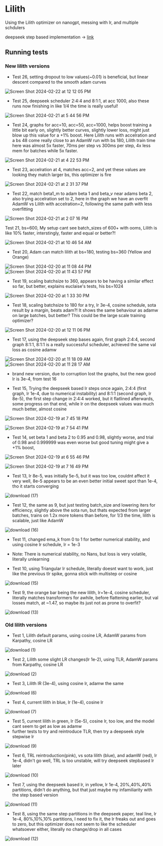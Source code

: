 # Lilith
Using the Lilith optimizer on nanogpt, messing with lr, and multiple schdulers

deepseek step based implementation -> [link](https://arxiv.org/html/2401.02954v1#:~:text=rate%20of%20the%20model%20reaches%20its%20maximum%20value%20after%202000%20warmup%20steps%2C%20and%20then%20decreases%20to%2031.6%25%20of%20the%20maximum%20value%20after%20processing%2080%25%20of%20the%20training%20tokens.%20It%20further)


## Running tests

### New lilith versions

 - Test 26, setting dropout to low values(~0.01) is beneficial, but linear descent compared to the smooth adam curves

![Screen Shot 2024-02-22 at 12 12 05 PM](https://github.com/VatsaDev/Lilith/assets/71975550/949e7c1a-9491-47ff-a777-66322007e209)

 - Test 25, deepseek scheduler 2:4:4 and 8:1:1, at acc 1000, also these runs now finishing in like 1/4 the time is really useful!

![Screen Shot 2024-02-21 at 5 44 56 PM](https://github.com/VatsaDev/Lilith/assets/71975550/4631836d-ddea-4619-af01-8b6d22576fc4)

 - Test 24, graphs for acc=10, acc=50, acc=1000, helps boost training a little bit early on, slightly better curves, slightly lower loss, might just blow up this value for a +1% boost. Here Lilith runs with accelration and a bs 48 come really close to an AdamW run with bs 180, Lilith train time here was almost 5x faster, 70ms per step vs 300ms per step, 4x less mem for batches while 5x faster. 

![Screen Shot 2024-02-21 at 4 22 53 PM](https://github.com/VatsaDev/Lilith/assets/71975550/a7127298-0407-42e2-8385-8acae0946380)


 - Test 23, accelration at 4, matches acc=2, and yet these values are looking they match larger bs, this optimizer is fire

![Screen Shot 2024-02-21 at 2 31 37 PM](https://github.com/VatsaDev/Lilith/assets/71975550/efd50a39-eb3c-44f8-b3c4-8779690da14e)

 - Test 22, match beta1_m to adam beta 1 and beta_v near adams beta 2, also trying accelration set to 2, here in the graph we have an overfit AdamW vs Lilith with accelration=2, following the same path with less overfitting

![Screen Shot 2024-02-21 at 2 07 16 PM](https://github.com/VatsaDev/Lilith/assets/71975550/9633cb76-cbf3-4f85-94bd-f85e5813b655)

 Test 21, bs=600, My setup cant see batch_sizes of 600+ with ooms, Lilith is like 10% faster, interstingly, faster and equal or better?!

 ![Screen Shot 2024-02-21 at 10 46 54 AM](https://github.com/VatsaDev/Lilith/assets/71975550/24e49eb4-63e3-4313-8a60-a6c9f4ee2672)

 - Test 20, Adam can match lilith at bs=180, testing bs=360 (Yellow and Orange)

![Screen Shot 2024-02-20 at 11 08 44 PM](https://github.com/VatsaDev/Lilith/assets/71975550/d0886d4f-4d73-4004-af2f-a1da99968d4d)
![Screen Shot 2024-02-20 at 11 43 57 PM](https://github.com/VatsaDev/Lilith/assets/71975550/00b10c66-95f8-43a5-a832-cbe9600391da)

 - Test 19, scaling batchsize to 360, appears to be having a similar effect so far, but better, explains euclaise's tests, his bs=1024

![Screen Shot 2024-02-20 at 1 33 30 PM](https://github.com/VatsaDev/Lilith/assets/71975550/1423b591-3b86-49f9-a7c0-b909fcc034aa)


 - Test 18, scaling batchsize to 180 for a try, lr 3e-4, cosine schedule, sota result by a margin, beats adam?! It shows the same behaviour as adamw on large batches, but better? This could be the large scale training optimizer? 

![Screen Shot 2024-02-20 at 12 11 06 PM](https://github.com/VatsaDev/Lilith/assets/71975550/435e1205-4fe6-4adb-9f23-5f7af661bd3c)


 - Test 17, using the deepseek step bases again, first graph 2:4:4, second graph 8:1:1, 8:1:1 is a really successful scheduler, achieved the same val loss as cosine adamw

![Screen Shot 2024-02-20 at 11 18 09 AM](https://github.com/VatsaDev/Lilith/assets/71975550/0bc34e10-4786-4536-b213-324d475e8bca)
![Screen Shot 2024-02-20 at 11 28 17 AM](https://github.com/VatsaDev/Lilith/assets/71975550/799dc67e-fe4c-4977-816a-0334771a98bc)


 - brand new version, due to corruption lost the graphs, but the new good lr is 3e-4, from test 16

 - Test 15, Trying the deepseek based lr steps once again, 2:4:4 (first graph, lr 1e-4, due to numerical instability) and 8:1:1 (second graph, lr 8e-5), the first step change in 2:4:4 worked, but it flatlined afterwards, some progress on that end, while lr on the deepseek values was much much better, almost cosine

![Screen Shot 2024-02-19 at 7 45 18 PM](https://github.com/VatsaDev/Lilith/assets/71975550/79390d23-bb0f-45a1-b3c5-d4feb44a5a98)

![Screen Shot 2024-02-19 at 7 54 41 PM](https://github.com/VatsaDev/Lilith/assets/71975550/64942049-bc5f-49cf-97b5-c7da307dce2e)



 - Test 14, set beta 1 and beta 2 to 0.95 and 0.98, slightly worse, and trial of 0.98 and 0.999999 was even worse but good tuning might give a +1% boost,

![Screen Shot 2024-02-19 at 6 55 46 PM](https://github.com/VatsaDev/Lilith/assets/71975550/60af5711-d679-4792-a8af-9b9312520c36)

![Screen Shot 2024-02-19 at 7 16 49 PM](https://github.com/VatsaDev/Lilith/assets/71975550/ac37589f-6530-46fd-a4c7-3c9b12e63560)


 - Test 13, lr 8e-5, was initially 5e-5, but it was too low, couldnt affect it very well, 8e-5 appears to be an even better initial sweet spot than 1e-4, tho it starts converging

![download (17)](https://github.com/VatsaDev/Lilith/assets/71975550/f1887d4e-4e06-48ba-a263-3fc94a9cfdfc)

 - Test 12, the same as 9, but just testing batch_size and lowering iters for efficiency, slightly above the sota run, but thats expected from larger batches, trains on 1.2x more tokens than before, for 1/3 the time, lilith is scalable, just like AdamW

![download (16)](https://github.com/VatsaDev/Lilith/assets/71975550/da6afddb-761e-4254-8678-3e713d2df1d1)


 - Test 11, changed ema_k from 0 to 1 for better numerical stability, and using cosine lr schedule, lr = 1e-3
 - Note: There is numerical stability, no Nans, but loss is very volatile, literally unlearning

 - Test 10, using Triangular lr schedule, literally doesnt want to work, just like the previous tlr spike, gonna stick with multistep or cosine

 ![download (15)](https://github.com/VatsaDev/Lilith/assets/71975550/d1d1f324-a305-4106-80fa-d7a25d587baf)

 - Test 9, the orange bar being the new lilith, lr=1e-4, cosine scheduler, literally matches transformers for awhile, before flattening earlier, but val losses match, at ~1.47, so maybe its just not as prone to overfit?

![download (13)](https://github.com/VatsaDev/Lilith/assets/71975550/5dd47950-cba5-4003-a208-21dd7c17253d)


### Old lilith versions
 - Test 1, Lilith default params, using cosine LR, AdamW params from Karpathy, cosine LR

![download (1)](https://github.com/VatsaDev/Lilith/assets/71975550/42033ba7-e5a5-4e41-a7a2-e6c0a3e0514f)

 - Test 2, Lilith some slight LR changes(lr 1e-2), using TLR, AdamW params from Karpathy, cosine LR

![download (2)](https://github.com/VatsaDev/Lilith/assets/71975550/b6102282-a299-41f9-97f5-e0fedafd0e0f)

 - Test 3, Lilith lR (3e-4), using cosine lr, adamw the same

![download (6)](https://github.com/VatsaDev/Lilith/assets/71975550/96f0942b-7118-40c6-9ca5-3a08ceab4f24)

- Test 4, current lilith in blue, lr (1e-4), cosine lr
  
![download (7)](https://github.com/VatsaDev/Lilith/assets/71975550/13da4412-2ec9-43e0-83ab-f93a26fa9816)

- Test 5, current lilith in green, lr (5e-5), cosine lr, too low, and the model cant seem to get as low as adamw
- further tests to try and reintroduce TLR, then try a deepseek style stepwise lr

![download (9)](https://github.com/VatsaDev/Lilith/assets/71975550/792014f8-f327-47af-84be-a57b22ed3b1b)

- Test 6, TRL reintroduction(pink), vs sota lilith (blue), and adamW (red), lr 1e-4, didn't go well, TRL is too unstable, will try deepseek stepbased lr later

![download (10)](https://github.com/VatsaDev/Lilith/assets/71975550/657ef261-6175-4abb-a89f-99012e2ee09d)

- Test 7, using the deepseek based lr, in yellow, lr 1e-4, 20%,40%,40% partitions, didn't do anything, but that just maybe my infamiliarity with the step based version

![download (11)](https://github.com/VatsaDev/Lilith/assets/71975550/35a5a7e8-213e-49a1-953d-46c00f62cc29)

- Test 8, using the same step partitions in the deepseek paper, teal line, lr 1e-4, 80%,10%,10% partitions, I need to fix it, the lr freaks out and goes to zero, but this optimizer does not seem to like the scheduler whatsoever either, literally no change/drop in all cases

![download (12)](https://github.com/VatsaDev/Lilith/assets/71975550/14a995df-a2ec-4204-a8bd-871d6dc026ed)


